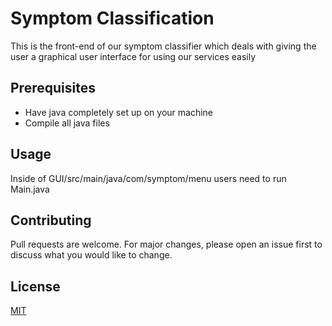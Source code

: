 # Symptom Classification

This is the front-end of our symptom classifier which deals with giving the user a graphical user interface for using our services easily

## Prerequisites
- Have java completely set up on your machine <br/>
- Compile all java files
## Usage

Inside of GUI/src/main/java/com/symptom/menu users need to run Main.java

## Contributing

Pull requests are welcome. For major changes, please open an issue first
to discuss what you would like to change.

## License

[MIT](https://choosealicense.com/licenses/mit/)